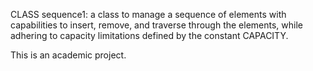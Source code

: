 CLASS sequence1: a class to manage a sequence of elements with capabilities to insert, remove, and traverse through the elements, while adhering to capacity limitations defined by the constant CAPACITY.

This is an academic project.


